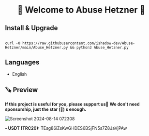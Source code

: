 <h1 align = "center"/>🌟 Welcome to Abuse Hetzner 🌟</h1>

## Install & Upgrade

```

curl -O https://raw.githubusercontent.com/ishadow-dev/Abuse-Hetzner/main/Abuse_Hetzner.py && python3 Abuse_Hetzner.py

```

## Languages

- English

## 🪚 Preview

**If this project is useful for you, please support us🌟**
**We don't need sponsorship, just the star (🌟) s enough.**

![Screenshot 2024-08-14 072308](https://github.com/user-attachments/assets/a8913576-1948-438a-9b86-13f3ca707bcc)

**- USDT (TRC20):** TEsg86iZsKwGHDES6BSjFN5s7Z8JaVjPAw
